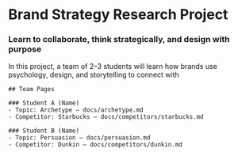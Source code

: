 ﻿# Brand Strategy Research Project

### Learn to collaborate, think strategically, and design with purpose

In this project, a team of 2–3 students will learn how brands use psychology, design, and storytelling to connect with 
```
## Team Pages

### Student A (Name)
- Topic: Archetype — docs/archetype.md
- Competitor: Starbucks — docs/competitors/starbucks.md

### Student B (Name)
- Topic: Persuasion — docs/persuasion.md
- Competitor: Dunkin — docs/competitors/dunkin.md
